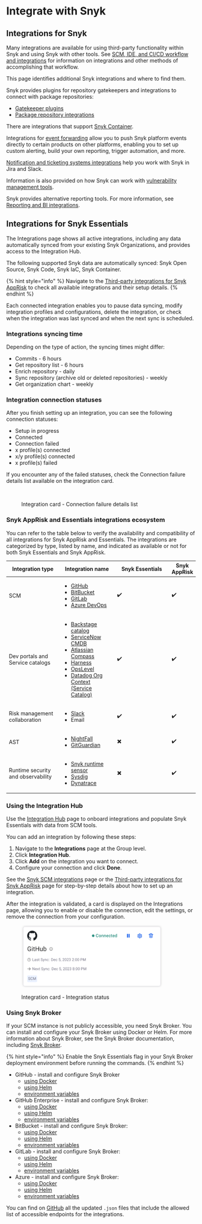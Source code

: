 # Integrate with Snyk

## Integrations for Snyk

Many integrations are available for using third-party functionality within Snyk and using Snyk with other tools. See [SCM, IDE, and CI/CD workflow and integrations](../scm-ide-and-ci-cd-integrations/) for information on integrations and other methods of accomplishing that workflow.

This page identifies additional Snyk integrations and where to find them.

Snyk provides plugins for repository gatekeepers and integrations to connect with package repositories:

* [Gatekeeper plugins](../scan-with-snyk/snyk-open-source/manage-vulnerabilities/gatekeeper-plugins/)
* [Package repository integrations](../scan-with-snyk/snyk-open-source/package-repository-integrations/)

There are integrations that support [Snyk Container](../scan-with-snyk/snyk-container/container-registry-integrations/).

Integrations for [event forwarding](event-forwarding/) allow you to push Snyk platform events directly to certain products on other platforms, enabling you to set up custom alerting, build your own reporting, trigger automation, and more.

[Notification and ticketing systems integrations](jira-and-slack-integrations/) help you work with Snyk in Jira and Slack.

Information is also provided on how Snyk can work with [vulnerability management tools](vulnerability-management-tools/).

Snyk provides alternative reporting tools. For more information, see [Reporting and BI integrations](../manage-risk/reporting/reporting-and-bi-integrations-snowflake-data-share/).

## Integrations for Snyk Essentials

The Integrations page shows all active integrations, including any data automatically synced from your existing Snyk Organizations, and provides access to the Integration Hub.

The following supported Snyk data are automatically synced: Snyk Open Source, Snyk Code, Snyk IaC, Snyk Container.&#x20;

{% hint style="info" %}
Navigate to the [Third-party integrations for Snyk AppRisk](../manage-risk/snyk-apprisk/integrations-for-snyk-apprisk/connect-a-third-party-integration.md) to check all available integrations and their setup details.&#x20;
{% endhint %}

Each connected integration enables you to pause data syncing, modify integration profiles and configurations, delete the integration, or check when the integration was last synced and when the next sync is scheduled.

### Integrations syncing time

Depending on the type of action, the syncing times might differ:

* Commits - 6 hours
* Get repository list - 6 hours
* Enrich repository - daily
* Sync repository (archive old or deleted repositories) - weekly
* Get organization chart - weekly

### Integration connection statuses

After you finish setting up an integration, you can see the following connection statuses:

* Setup in progress
* Connected&#x20;
* Connection failed&#x20;
* x profile(s) connected
* &#x20;x/y profile(s) connected
* x profile(s) failed

If you encounter any of the failed statuses, check the Connection failure details list available on the integration card.

<figure><img src="../.gitbook/assets/image (663).png" alt=""><figcaption><p>Integration card - Connection failure details list</p></figcaption></figure>

### Snyk AppRisk and Essentials integrations ecosystem

You can refer to the table below to verify the availability and compatibility of all integrations for Snyk AppRisk and Essentials. The integrations are categorized by type, listed by name, and indicated as available or not for both Snyk Essentials and Snyk AppRisk.

<table><thead><tr><th width="172">Integration type</th><th width="164">Integration name</th><th width="198">Snyk Essentials</th><th>Snyk AppRisk</th></tr></thead><tbody><tr><td>SCM</td><td><ul><li><a href="../scm-ide-and-ci-cd-integrations/snyk-scm-integrations/github.md#group-level-snyk-apprisk-integrations">GitHub</a></li><li><a href="../scm-ide-and-ci-cd-integrations/snyk-scm-integrations/bitbucket-cloud.md#group-level-snyk-apprisk-integrations">BitBucket</a></li><li><a href="../scm-ide-and-ci-cd-integrations/snyk-scm-integrations/gitlab.md#group-level-snyk-apprisk-integrations">GitLab</a></li><li><a href="../scm-ide-and-ci-cd-integrations/snyk-scm-integrations/azure-repositories-tfs.md#group-level-snyk-apprisk-integrations">Azure DevOps</a></li></ul></td><td>                <span data-gb-custom-inline data-tag="emoji" data-code="2714">✔️</span></td><td>                   <span data-gb-custom-inline data-tag="emoji" data-code="2714">✔️</span></td></tr><tr><td>Dev portals and Service catalogs</td><td><ul><li><a href="../scm-ide-and-ci-cd-integrations/snyk-scm-integrations/application-context-for-scm-integrations/">Backstage catalog</a></li><li><a href="../scm-ide-and-ci-cd-integrations/snyk-scm-integrations/application-context-for-scm-integrations/#servicenow-cmdb-for-scm-integrations">ServiceNow CMDB</a></li><li><a href="../scm-ide-and-ci-cd-integrations/snyk-scm-integrations/application-context-for-scm-integrations/#atlassian-compass">Atlassian Compass</a></li><li><a href="../scm-ide-and-ci-cd-integrations/snyk-scm-integrations/application-context-for-scm-integrations/#harness">Harness</a></li><li><a href="../scm-ide-and-ci-cd-integrations/snyk-scm-integrations/application-context-for-scm-integrations/#opslevel">OpsLevel</a></li><li><a href="../scm-ide-and-ci-cd-integrations/snyk-scm-integrations/application-context-for-scm-integrations/#datadog-org-context-service-catalog">Datadog Org Context (Service Catalog)</a></li></ul></td><td>               <span data-gb-custom-inline data-tag="emoji" data-code="2714">✔️</span></td><td>                     <span data-gb-custom-inline data-tag="emoji" data-code="2714">✔️</span></td></tr><tr><td>Risk management collaboration</td><td><ul><li><a href="jira-and-slack-integrations/slack-integration.md">Slack</a></li><li>Email</li></ul></td><td>                <span data-gb-custom-inline data-tag="emoji" data-code="2714">✔️</span></td><td>                    <span data-gb-custom-inline data-tag="emoji" data-code="2714">✔️</span></td></tr><tr><td>AST</td><td><ul><li><a href="../manage-risk/snyk-apprisk/integrations-for-snyk-apprisk/connect-a-third-party-integration.md#nightfall-setup-guide">NightFall</a></li><li><a href="../manage-risk/snyk-apprisk/integrations-for-snyk-apprisk/connect-a-third-party-integration.md#gitguardian-setup-guide">GitGuardian</a></li></ul></td><td>               <span data-gb-custom-inline data-tag="emoji" data-code="2716">✖️</span></td><td>                     <span data-gb-custom-inline data-tag="emoji" data-code="2714">✔️</span></td></tr><tr><td>Runtime security and observability</td><td><ul><li><a href="../manage-risk/snyk-apprisk/integrations-for-snyk-apprisk/snyk-runtime-sensor.md">Snyk runtime sensor</a></li><li><a href="../manage-risk/snyk-apprisk/integrations-for-snyk-apprisk/connect-a-third-party-integration.md#sysdig-setup-guide">Sysdig</a></li><li><a href="../manage-risk/snyk-apprisk/integrations-for-snyk-apprisk/connect-a-third-party-integration.md#dynatrace-setup-guide">Dynatrace</a></li></ul></td><td>               <span data-gb-custom-inline data-tag="emoji" data-code="2716">✖️</span></td><td>                     <span data-gb-custom-inline data-tag="emoji" data-code="2714">✔️</span></td></tr></tbody></table>

### Using the Integration Hub

Use the [Integration Hub](../getting-started/snyk-web-ui.md#manage-integrations-for-asset-discovery-asset-coverage-and-issues-from-third-party-vendors) page to onboard integrations and populate Snyk Essentials with data from SCM tools.

You can add an integration by following these steps:

1. Navigate to the **Integrations** page at the Group level.
2. Click **Integration Hub**.
3. Click **Add** on the integration you want to connect.
4. Configure your connection and click **Done**.

See the [Snyk SCM integrations](../scm-ide-and-ci-cd-integrations/snyk-scm-integrations/#group-level-snyk-apprisk-scm-integrations) page or the [Third-party integrations for Snyk AppRisk](../manage-risk/snyk-apprisk/integrations-for-snyk-apprisk/connect-a-third-party-integration.md) page for step-by-step details about how to set up an integration.

After the integration is validated, a card is displayed on the Integrations page, allowing you to enable or disable the connection, edit the settings, or remove the connection from your configuration.

<figure><img src="../.gitbook/assets/image (11) (4).png" alt="AppRisk - Integration status" width="375"><figcaption><p>Integration card - Integration status</p></figcaption></figure>

### Using Snyk Broker

If your SCM instance is not publicly accessible, you need Snyk Broker. You can install and configure your Snyk Broker using Docker or Helm. For more information about Snyk Broker, see the Snyk Broker documentation, including [Snyk Broker](../enterprise-setup/snyk-broker/using-snyk-essentials-with-snyk-broker.md).

{% hint style="info" %}
Enable the Snyk Essentials flag in your Snyk Broker deployment environment before running the commands.
{% endhint %}

* GitHub - install and configure Snyk Broker
  * [using Docker](../enterprise-setup/snyk-broker/classic-broker/install-and-configure-snyk-broker/github-prerequisites-and-steps-to-install-and-configure-broker/github-install-and-configure-using-docker.md#docker-run-command-to-set-up-a-broker-client-for-github)
  * [using Helm](../enterprise-setup/snyk-broker/classic-broker/install-and-configure-snyk-broker/github-prerequisites-and-steps-to-install-and-configure-broker/github-install-and-configure-using-helm.md)
  * [environment variables](../enterprise-setup/snyk-broker/classic-broker/install-and-configure-snyk-broker/github-prerequisites-and-steps-to-install-and-configure-broker/github-environment-variables-for-snyk-broker.md)
* GitHub Enterprise - install and configure Snyk Broker:
  * [using Docker](../enterprise-setup/snyk-broker/classic-broker/install-and-configure-snyk-broker/github-enterprise-prerequisites-and-steps-to-install-and-configure-broker/github-enterprise-install-and-configure-using-docker.md#docker-run-command-to-set-up-a-broker-client-for-github-enterprise)
  * [using Helm](../enterprise-setup/snyk-broker/classic-broker/install-and-configure-snyk-broker/github-enterprise-prerequisites-and-steps-to-install-and-configure-broker/github-enterprise-install-and-configure-using-helm.md)
  * [environment variables](../enterprise-setup/snyk-broker/classic-broker/install-and-configure-snyk-broker/github-enterprise-prerequisites-and-steps-to-install-and-configure-broker/github-enterprise-environment-variables-for-snyk-broker.md)
* BitBucket - install and configure Snyk Broker:
  * [using Docker](../enterprise-setup/snyk-broker/classic-broker/install-and-configure-snyk-broker/bitbucket-server-data-center-prerequisites-and-steps-to-install-and-configure-broker/data-center.md#docker-run-command-to-set-up-a-broker-client-for-bitbucket)
  * [using Helm](../enterprise-setup/snyk-broker/classic-broker/install-and-configure-snyk-broker/bitbucket-server-data-center-prerequisites-and-steps-to-install-and-configure-broker/bitbucket-server-data-center-install-and-configure-using-helm.md)
  * [environment variables](../enterprise-setup/snyk-broker/classic-broker/install-and-configure-snyk-broker/bitbucket-server-data-center-prerequisites-and-steps-to-install-and-configure-broker/bitbucket-server-data-center-environment-variables-for-snyk-broker-basic-auth.md)
* GitLab - install and configure Snyk Broker:
  * [using Docker](../enterprise-setup/snyk-broker/classic-broker/install-and-configure-snyk-broker/gitlab-prerequisites-and-steps-to-install-and-configure-broker/setup-broker-with-gitlab.md#docker-run-command-to-set-up-a-broker-client-for-gitlab)
  * [using Helm](../enterprise-setup/snyk-broker/classic-broker/install-and-configure-snyk-broker/gitlab-prerequisites-and-steps-to-install-and-configure-broker/gitlab-install-and-configure-using-helm.md)
  * [environment variables](../enterprise-setup/snyk-broker/classic-broker/install-and-configure-snyk-broker/gitlab-prerequisites-and-steps-to-install-and-configure-broker/gitlab-environment-variables-for-snyk-broker.md)
* Azure - install and configure Snyk Broker:
  * [using Docker](../enterprise-setup/snyk-broker/classic-broker/install-and-configure-snyk-broker/azure-repos-prerequisites-and-steps-to-install-and-configure-broker/setup-broker-with-azure-repos.md#docker-run-command-to-set-up-a-broker-client-for-azure-repos)
  * [using Helm](../enterprise-setup/snyk-broker/classic-broker/install-and-configure-snyk-broker/azure-repos-prerequisites-and-steps-to-install-and-configure-broker/azure-repos-install-and-configure-and-configure-using-helm.md)
  * [environment variables](../enterprise-setup/snyk-broker/classic-broker/install-and-configure-snyk-broker/azure-repos-prerequisites-and-steps-to-install-and-configure-broker/azure-repos-environment-variables-for-snyk-broker.md)

You can find on [GitHub](https://github.com/snyk/broker/tree/565242baf003f06f445489dd96cc68c8386ede38/defaultFilters/apprisk) all the updated `.json` files that include the allowed list of accessible endpoints for the integrations.
